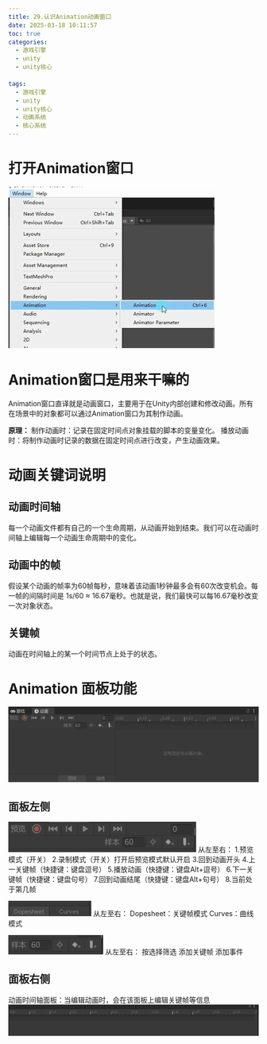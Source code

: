 ```yaml
---
title: 29.认识Animation动画窗口
date: 2025-03-18 10:11:57
toc: true
categories:
  - 游戏引擎
  - unity
  - unity核心

tags:
  - 游戏引擎
  - unity
  - unity核心
  - 动画系统
  - 核心系统
---
```

# 打开Animation窗口

![](29.认识Animation动画窗口/file-20250318101915514.png)

# Animation窗口是用来干嘛的
Animation窗口直译就是动画窗口，主要用于在Unity内部创建和修改动画。所有在场景中的对象都可以通过Animation窗口为其制作动画。

**原理：**
制作动画时：记录在固定时间点对象挂载的脚本的变量变化。
播放动画时：将制作动画时记录的数据在固定时间点进行改变，产生动画效果。

# 动画关键词说明
## 动画时间轴
每一个动画文件都有自己的一个生命周期，从动画开始到结束。我们可以在动画时间轴上编辑每一个动画生命周期中的变化。

## 动画中的帧
假设某个动画的帧率为60帧每秒，意味着该动画1秒钟最多会有60次改变机会。每一帧的间隔时间是 1s/60 ≈ 16.67毫秒。也就是说，我们最快可以每16.67毫秒改变一次对象状态。

## 关键帧
动画在时间轴上的某一个时间节点上处于的状态。

# Animation 面板功能
![](29.认识Animation动画窗口/file-20250318103004792.png)
## 面板左侧
![](29.认识Animation动画窗口/file-20250318102604741.png)
从左至右：
1.预览模式（开关）
2.录制模式（开关）打开后预览模式默认开启
3.回到动画开头
4.上一关键帧（快捷键：键盘逗号）
5.播放动画（快捷键：键盘Alt+逗号）
6.下一关键帧（快捷键：键盘句号）
7.回到动画结尾（快捷键：键盘Alt+句号）
8.当前处于第几帧



![](29.认识Animation动画窗口/file-20250318102646894.png)
从左至右：
Dopesheet：关键帧模式
Curves：曲线模式



![](29.认识Animation动画窗口/file-20250318102745612.png)
从左至右：
按选择筛选
添加关键帧
添加事件

## 面板右侧
动画时间轴面板：当编辑动画时，会在该面板上编辑关键帧等信息
![](29.认识Animation动画窗口/file-20250318102921286.png)


